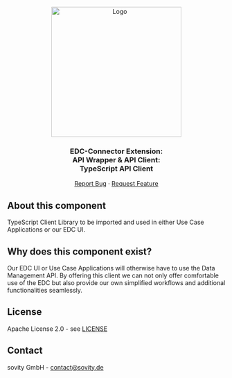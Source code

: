<!-- PROJECT LOGO -->
<br />
<div align="center">
  <a href="https://github.com/sovity/edc-extensions">
    <img src="https://raw.githubusercontent.com/sovity/edc-ui/main/src/assets/images/sovity_logo.svg" alt="Logo" width="300">
  </a>

<h3 align="center">EDC-Connector Extension:<br />API Wrapper &amp; API Client:<br />TypeScript API Client</h3>

  <p align="center">
    <a href="https://github.com/sovity/edc-extensions/issues">Report Bug</a>
    ·
    <a href="https://github.com/sovity/edc-extensions/issues">Request Feature</a>
  </p>
</div>

## About this component

TypeScript Client Library to be imported and used in either Use Case Applications or our EDC UI.

## Why does this component exist?

Our EDC UI or Use Case Applications will otherwise have to use the Data Management API. By offering this client we can
not only offer comfortable use of the EDC but also provide our own simplified workflows and additional functionalities
seamlessly.

## License

Apache License 2.0 - see [LICENSE](../../LICENSE)

## Contact

sovity GmbH - contact@sovity.de
